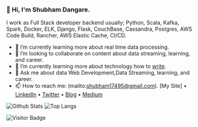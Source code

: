 ### 👋 Hi, I'm Shubham Dangare.
I work as Full Stack developer backend usually; Python, Scala, Kafka, Spark, Docker, ELK, Django, Flask, CouchBase, Cassandra, Postgres, AWS Code Build, Rancher, AWS Elastic Cache, CI/CD.

- 🌱 I’m currently learning more about real time data processing.
- 👯 I’m looking to collaborate on content about data streaming, learning, and career.
- 🌱 I’m currently learning more about technology how to [write](https://dzone.com/users/3596369/shubhamdanagre.html).
- 💬 Ask me about data Web Development,Data Streaming, learning, and career.
- 📫 How to reach me: (mailto:shubham17495@gmail.com).
[My Site] • [LinkedIn](https://www.linkedin.com/in/shubham-dangare-a04a53128/) • [Twitter](https://twitter.com/ShubhamDangare5) • [Blog](https://blog.knoldus.com/author/shubhamdangare1d114430b9/) • [Medium](https://medium.com/@shubham17495)

![Github Stats](https://github-readme-stats.vercel.app/api?username=shubhamdangare&count_private=true&show_icons=true&include_all_commits=true)
![Top Langs](https://github-readme-stats.vercel.app/api/top-langs/?username=shubhamdangare&layout=compact)

![Visitor Badge](https://visitor-badge.laobi.icu/badge?page_id=shubhamdangare)
